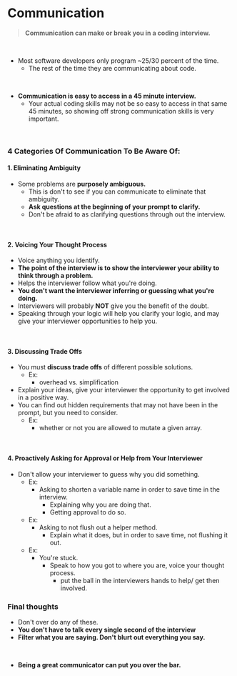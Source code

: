 # Communication

> **Communication can make or break you in a coding interview.**
<br>

- Most software developers only program ~25/30 percent of the time.
  - The rest of the time they are communicating about code.
<br>

- **Communication is easy to access in a 45 minute interview.**
  - Your actual coding skills may not be so easy to access in that same 45 minutes, so showing off strong communication skills is very important.
<br>

### 4 Categories Of Communication To Be Aware Of:

#### 1. Eliminating Ambiguity

  - Some problems are **purposely ambiguous.**
    - This is don't to see if you can communicate to eliminate that ambiguity.
    - **Ask questions at the beginning of your prompt to clarify.**
    - Don't be afraid to as clarifying questions through out the interview.
<br>

#### 2. Voicing Your Thought Process

  - Voice anything you identify.
  - **The point of the interview is to show the interviewer your ability to think through a problem.**
  - Helps the interviewer follow what you're doing.
  - **You don't want the interviewer inferring or guessing what you're doing.**
  - Interviewers will probably **NOT** give you the benefit of the doubt.
  - Speaking through your logic will help you clarify your logic, and may give your interviewer opportunities to help you.
<br>

#### 3. Discussing Trade Offs

  - You must **discuss trade offs** of different possible solutions.
    - Ex:
      - overhead vs. simplification
  - Explain your ideas, give your interviewer the opportunity to get involved in a positive way.
  - You can find out hidden requirements that may not have been in the prompt, but you need to consider.
    - Ex:
      - whether or not you are allowed to mutate a given array.
<br>

#### 4. Proactively Asking for Approval or Help from Your Interviewer

- Don't allow your interviewer to guess why you did something.
  - Ex:
    - Asking to shorten a variable name in order to save time in the interview.
      - Explaining why you are doing that.
      - Getting approval to do so.
  - Ex:
    - Asking to not flush out a helper method.
      - Explain what it does, but in order to save time, not flushing it out.
  - Ex:
    - You're stuck.
      - Speak to how you got to where you are, voice your thought process.
        - put the ball in the interviewers hands to help/ get then involved.

### Final thoughts

  - Don't over do any of these.
  - **You don't have to talk every single second of the interview**
  - **Filter what you are saying. Don't blurt out everything you say.**
<br>

- **Being a great communicator can put you over the bar.**

